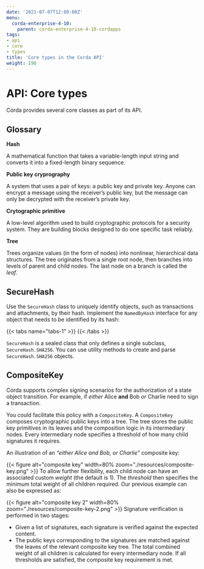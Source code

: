 ```yaml
---
date: '2021-07-07T12:00:00Z'
menu:
  corda-enterprise-4-10:
    parent: corda-enterprise-4-10-cordapps
tags:
- api
- core
- types
title: 'Core types in the Corda API'
weight: 190
---
```


# API: Core types

Corda provides several core classes as part of its API.

## Glossary

**Hash**

A mathematical function that takes a variable-length input string and converts it into a fixed-length binary sequence.

**Public key cryprography**

A system that uses a pair of keys: a public key and private key. Anyone can encrypt a message using the receiver’s public key, but the message can only be decrypted with the receiver’s private key.

**Crytographic primitive**

A low-level algorithm used to build cryptographic protocols for a security system. They are building blocks designed to do one specific task reliably.


**Tree**

Trees organize values (in the form of nodes) into nonlinear, hierarchical data structures. The tree originates from a single root node, then branches into levels of parent and child nodes. The last node on a branch is called the *leaf*.

## SecureHash

Use the `SecureHash` class to uniquely identify objects, such as transactions and attachments, by their hash.
Implement the `NamedByHash` interface for any object that needs to be identified by its hash:

{{< tabs name="tabs-1" >}}
{{< /tabs >}}

`SecureHash` is a sealed class that only defines a single subclass, `SecureHash.SHA256`. You can use utility methods
to create and parse `SecureHash.SHA256` objects.



## CompositeKey

Corda supports complex signing scenarios for the authorization of a state object transition. For example,
if *either* Alice **and** Bob *or* Charlie need to sign a transaction.

You could facilitate this policy with a `CompositeKey`. A `CompositeKey` composes cryptographic public keys into a
tree. The tree stores the public key primitives in its leaves and
the composition logic in its intermediary nodes. Every intermediary node specifies a threshold of how many child
signatures it requires.

An illustration of an *“either Alice and Bob, or Charlie”* composite key:

{{< figure alt="composite key" width=80% zoom="./resources/composite-key.png" >}}
To allow further flexibility, each child node can have an associated custom *weight* (the default is 1). The *threshold*
then specifies the minimum total weight of all children required. Our previous example can also be expressed as:

{{< figure alt="composite key 2" width=80% zoom="./resources/composite-key-2.png" >}}
Signature verification is performed in two stages:



* Given a list of signatures, each signature is verified against the expected content.
* The public keys corresponding to the signatures are matched against the leaves of the relevant composite key tree.
The total combined weight of all children is calculated for every intermediary node. If all thresholds are satisfied,
the composite key requirement is met.




